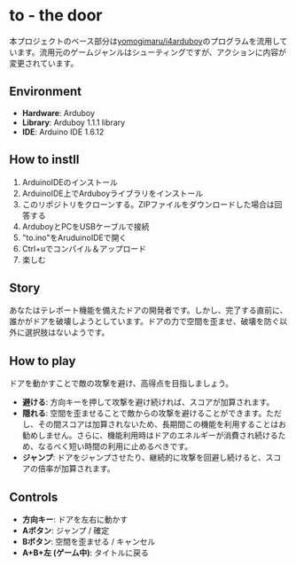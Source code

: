 # to - the door
本プロジェクトのベース部分は[yomogimaru/i4arduboy](https://github.com/yomogimaru/i4arduboy)のプログラムを流用しています。流用元のゲームジャンルはシューティングですが、アクションに内容が変更されています。

## Environment
- **Hardware**: Arduboy
- **Library**: Arduboy 1.1.1 library
- **IDE**: Arduino IDE 1.6.12

## How to instll
1. ArduinoIDEのインストール
2. ArduinoIDE上でArduboyライブラリをインストール
3. このリポジトリをクローンする。ZIPファイルをダウンロードした場合は回答する
4. ArduboyとPCをUSBケーブルで接続
5. "to.ino"をAruduinoIDEで開く
6. Ctrl+uでコンパイル＆アップロード
7. 楽しむ

## Story
あなたはテレポート機能を備えたドアの開発者です。しかし、完了する直前に、誰かがドアを破壊しようとしています。ドアの力で空間を歪ませ、破壊を防ぐ以外に選択肢はないようです。

## How to play
ドアを動かすことで敵の攻撃を避け、高得点を目指しましょう。

- **避ける**: 方向キーを押して攻撃を避け続ければ、スコアが加算されます。
- **隠れる**: 空間を歪ませることで敵からの攻撃を避けることができます。ただし、その間スコアは加算されないため、長期間この機能を利用することはお勧めしません。さらに、機能利用時はドアのエネルギーが消費され続けるため、なるべく短い時間の利用に止めるべきです。
- **ジャンプ**: ドアをジャンプさせたり、継続的に攻撃を回避し続けると、スコアの倍率が加算されます。

## Controls
 + **方向キー**: ドアを左右に動かす
 + **Aボタン**: ジャンプ / 確定
 + **Bボタン**: 空間を歪ませる / キャンセル
 + **A+B+左 (ゲーム中)**: タイトルに戻る

